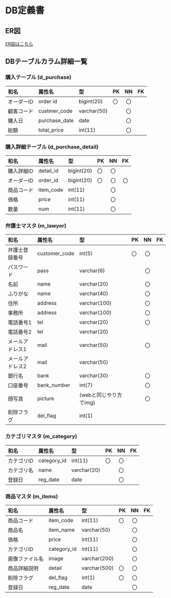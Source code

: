 # DB定義書
## ER図
[ER図はこちら](https://github.com/Aso2001374/2021sys-design/blob/main/0705kadai.md "ER図はこちら")

## DBテーブルカラム詳細一覧

### 購入テーブル (d_purchase)
|和名|属性名|型|PK|NN|FK|
|:---|:-----|:--|:--|:--:|:--:|
|オーダーID|order id|bigint(20)|〇|〇|　|
|顧客コード|custmer_code|varchar(50)| |〇| |
|購入日|purchase_date|date| |〇|　|
|総額|total_price|int(11)| |〇||

### 購入詳細テーブル (d_purchase_detail)
|和名|属性名|型|PK|NN|FK|
|:---|:-----|:--|:--|:--:|:--:|
|購入詳細ID|detail_id|bigint(20)|〇|〇|　|
|オーダーID|order_id|bigint(20)|〇|〇|〇|
|商品コード|item_code|int(11)| |〇|　|
|価格|price|int(11)| |〇||
|数量|num|int(11)| |〇||

### 弁護士マスタ (m_lawyer)
|和名|属性名|型|PK|NN|FK|
|:---|:-----|:--|:--|:--:|:--:|
|弁護士登録番号|customer_code|int(5)|〇|〇|　|
|パスワード|pass|varchar(6)| |〇| |
|名前|name|varchar(20)| |〇|　|
|ふりがな|name|varchar(40)| |〇|　|
|住所|address|varchar(100)| |〇| |
|事務所|address|varchar(100)| |〇| |
|電話番号1|tel|varchar(20)| |〇|　|
|電話番号2|tel|varchar(20)| ||　|
|メールアドレス1|mail|varchar(50)| |〇| |
|メールアドレス2|mail|varchar(50)| || |
|銀行名|bank|varchar(30)| |〇| |
|口座番号|bank_number|int(7)| |〇| |
|顔写真|picture|(webと同じやり方でimg)| |〇| |
|削除フラグ|del_flag|int(1)| | |　|


### カテゴリマスタ (m_category)
|和名|属性名|型|PK|NN|FK|
|:---|:-----|:--|:--|:--:|:--:|
|カテゴリID|category_id|int(11)|〇|〇|　|
|カテゴリ名|name|varchar(20)| |〇| |
|登録日|reg_date|date| |〇| |

### 商品マスタ (m_items)
|和名|属性名|型|PK|NN|FK|
|:---|:-----|:--|:--|:--:|:--:|
|商品コード|item_code|int(11)|〇|〇|　|
|商品名|item_name|varchar(50)| |〇| |
|価格|price|int(11)| |〇|　|
|カテゴリID|category_id|int(11)| |〇| |
|画像ファイル名|image|varchar(200)| |〇|　|
|商品詳細説明|detail|varchar(500)|〇|〇| |
|削除フラグ|del_flag|int(1)|〇|〇|　|
|登録日|reg_date|date| |〇| |
